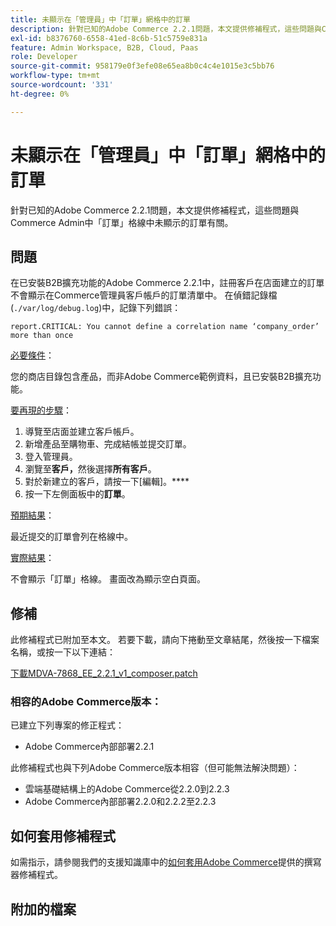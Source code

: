 ```yaml
---
title: 未顯示在「管理員」中「訂單」網格中的訂單
description: 針對已知的Adobe Commerce 2.2.1問題，本文提供修補程式，這些問題與Commerce Admin中「訂單」格線中未顯示的訂單有關。
exl-id: b8376760-6558-41ed-8c6b-51c5759e831a
feature: Admin Workspace, B2B, Cloud, Paas
role: Developer
source-git-commit: 958179e0f3efe08e65ea8b0c4c4e1015e3c5bb76
workflow-type: tm+mt
source-wordcount: '331'
ht-degree: 0%

---
```


# 未顯示在「管理員」中「訂單」網格中的訂單

針對已知的Adobe Commerce 2.2.1問題，本文提供修補程式，這些問題與Commerce Admin中「訂單」格線中未顯示的訂單有關。

## 問題

在已安裝B2B擴充功能的Adobe Commerce 2.2.1中，註冊客戶在店面建立的訂單不會顯示在Commerce管理員客戶帳戶的訂單清單中。 在偵錯記錄檔(`./var/log/debug.log`)中，記錄下列錯誤：

`report.CRITICAL: You cannot define a correlation name ‘company_order’ more than once`

<u>必要條件</u>：

您的商店目錄包含產品，而非Adobe Commerce範例資料，且已安裝B2B擴充功能。

<u>要再現的步驟</u>：

1. 導覽至店面並建立客戶帳戶。
1. 新增產品至購物車、完成結帳並提交訂單。
1. 登入管理員。
1. 瀏覽至&#x200B;**客戶，**&#x200B;然後選擇&#x200B;**所有客戶**。
1. 對於新建立的客戶，請按一下[編輯]。****
1. 按一下左側面板中的&#x200B;**訂單**。

<u>預期結果</u>：

最近提交的訂單會列在格線中。

<u>實際結果</u>：

不會顯示「訂單」格線。 畫面改為顯示空白頁面。

## 修補

此修補程式已附加至本文。 若要下載，請向下捲動至文章結尾，然後按一下檔案名稱，或按一下以下連結：

[下載MDVA-7868\_EE\_2.2.1\_v1\_composer.patch](assets/MDVA-7868_EE_2.2.1_v1_composer.patch.zip)

### 相容的Adobe Commerce版本：

已建立下列專案的修正程式：

* Adobe Commerce內部部署2.2.1

此修補程式也與下列Adobe Commerce版本相容（但可能無法解決問題）：

* 雲端基礎結構上的Adobe Commerce從2.2.0到2.2.3
* Adobe Commerce內部部署2.2.0和2.2.2至2.2.3

## 如何套用修補程式

如需指示，請參閱我們的支援知識庫中的[如何套用Adobe Commerce](/help/how-to/general/how-to-apply-a-composer-patch-provided-by-magento.md)提供的撰寫器修補程式。

## 附加的檔案
